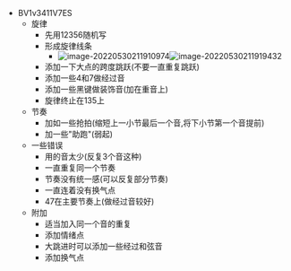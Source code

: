 + BV1v3411V7ES
  + 旋律
    + 先用12356随机写
    + 形成旋律线条
      + ![image-20220530211910974](https://cdn.jsdelivr.net/gh/innnky/images@master/uPic/image-20220530211910974.png)![image-20220530211919432](https://cdn.jsdelivr.net/gh/innnky/images@master/uPic/image-20220530211919432.png)
    + 添加一下大点的跨度跳跃(不要一直重复跳跃)
    + 添加一些4和7做经过音
    + 添加一些黑键做装饰音(加在重音上)
    + 旋律终止在135上
  + 节奏
    + 加如一些抢拍(缩短上一小节最后一个音,将下小节第一个音提前)
    + 加一些"助跑"(弱起)
  + 一些错误
    + 用的音太少(反复3个音这种)
    + 一直重复同一个节奏
    + 节奏没有统一感(可以反复部分节奏)
    + 一直连着没有换气点
    + 47在主要节奏上(做经过音较好)
  + 附加
    + 适当加入同一个音的重复
    + 添加情绪点
    + 大跳进时可以添加一些经过和弦音
    + 添加换气点